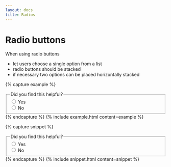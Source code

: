 ```yaml
---
layout: docs
title: Radios
---
```


# Radio buttons

When using radio buttons

- let users choose a single option from a list
- radio buttons should be stacked
- if necessary two options can be placed horizontally stacked

{% capture example %}

<fieldset class="b-none p-0 m-0">
  <legend class="block bold lh-2 mb-2">Did you find this helpful?</legend>
  <div class="block">
    <div class="radio">
      <input value="yes" id="yes" name="feedback" type="radio" />
      <label for="yes" class="ml-2 lh-2 semi-bold pointer">Yes</label>
    </div>
  </div>
  <div class="block mv-2">
    <div class="radio">
      <input value="no" id="no" name="feedback" type="radio" />
      <label for="no" class="ml-2 lh-2 semi-bold">No</label>
    </div>
  </div>
</fieldset>
{% endcapture %}
{% include example.html content=example %}

{% capture snippet %}

<fieldset class="b-none p-0 m-0">
  <legend class="block bold lh-2 mb-2">Did you find this helpful?</legend>
  <div class="block">
    <div class="radio">
      <input value="yes" id="yes" name="feedback" type="radio" />
      <label for="yes" class="ml-2 lh-2 semi-bold pointer">Yes</label>
    </div>
  </div>
  <div class="block mv-2">
    <div class="radio">
      <input value="no" id="no" name="feedback" type="radio" />
      <label for="no" class="ml-2 lh-2 semi-bold">No</label>
    </div>
  </div>
</fieldset>
{% endcapture %}
{% include snippet.html content=snippet %}
